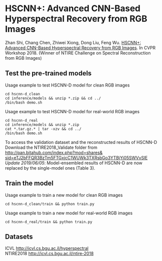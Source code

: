 HSCNN+: Advanced CNN-Based Hyperspectral Recovery from RGB Images
====
Zhan Shi, Chang Chen, Zhiwei Xiong, Dong Liu, Feng Wu. [HSCNN+: Advanced CNN-Based Hyperspectral Recovery from RGB Images](http://openaccess.thecvf.com/content_cvpr_2018_workshops/papers/w13/Shi_HSCNN_Advanced_CNN-Based_CVPR_2018_paper.pdf). In CVPR Workshop 2018. (Winner of NTIRE Challenge on Spectral Reconstruction from RGB Images) <br/>

## Test the pre-trained models
Usage example to test HSCNN-D model for clean RGB images <br/>
```
cd hscnn-d_clean
cd inference/models && unzip *.zip && cd ../
/bin/bash demo.sh
```
Usage example to test HSCNN-D model for real-world RGB images <br/>
```
cd hscnn-d_real
cd inference/models && unzip *.zip
cat *.tar.gz.* | tar -xzv && cd ../
/bin/bash demo.sh
```
To access the validation dataset and the reconstructed results of HSCNN-D <br/>
Download the NTIRE2018_Validate folder from <br/>
[http://pan.bitahub.com/index.php?mod=shares& <br/>
sid=eTJ2bFFQR3BzTm5FTGxjcC1WUWk3TXRsbGo3YTBjYi05SWVvSlE](http://pan.bitahub.com/index.php?mod=shares&sid=eTJ2bFFQR3BzTm5FTGxjcC1WUWk3TXRsbGo3YTBjYi05SWVvSlE) <br/>
*Update 2019/06/05*: Model-ensembled results of HSCNN-D are now replaced by the single-model ones (Table 3).

## Train the model
Usage example to train a new model for clean RGB images <br/>
```
cd hscnn-d_clean/train && python train.py
```
Usage example to train a new model for real-world RGB images <br/>
```
cd hscnn-d_real/train && python train.py
```

## Datasets
ICVL http://icvl.cs.bgu.ac.il/hyperspectral <br/>
NTIRE2018 http://icvl.cs.bgu.ac.il/ntire-2018
